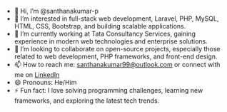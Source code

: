 - 👋 Hi, I’m @santhanakumar-p
- 👀 I’m interested in full-stack web development, Laravel, PHP, MySQL, HTML, CSS, Bootstrap, and building scalable applications.
- 🌱 I’m currently working at Tata Consultancy Services, gaining experience in modern web technologies and enterprise solutions.
- 💞️ I’m looking to collaborate on open-source projects, especially those related to web development, PHP frameworks, and front-end design.
- 📫 How to reach me: santhanakumar99@outlook.com or connect with me on [LinkedIn](https://www.linkedin.com/in/santhanakumar-p/)
- 😄 Pronouns: He/Him
- ⚡ Fun fact: I love solving programming challenges, learning new frameworks, and exploring the latest tech trends.
